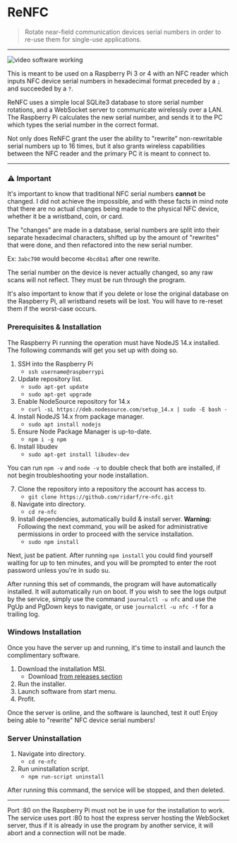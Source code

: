 
# ReNFC 
> Rotate near-field communication devices serial numbers in order to re-use them for single-use applications. 
___

![video software working](https://i.imgur.com/cq1ZuDr.gif)

This is meant to be used on a Raspberry Pi 3 or 4 with an NFC reader which inputs NFC device serial numbers in hexadecimal format preceded by a `;` and succeeded by a `?`.

ReNFC uses a simple local SQLite3 database to store serial number rotations, and a WebSocket server to communicate wirelessly over a LAN. The Raspberry Pi calculates the new serial number, and sends it to the PC which types the serial number in the correct format.

Not only does ReNFC grant the user the ability to "rewrite" non-rewritable serial numbers up to 16 times, but it also grants wireless capabilities between the NFC reader and the primary PC it is meant to connect to. 

___
### ⚠️ Important
It's important to know that traditional NFC serial numbers **cannot** be changed. I did not achieve the impossible, and with these facts in mind note that there are no actual changes being made to the physical NFC device, whether it be a wristband, coin, or card. 

The "changes" are made in a database, serial numbers are split into their separate hexadecimal characters, shifted up by the amount of "rewrites" that were done, and then refactored into the new serial number. 

Ex: `3abc790` would become `4bcd8a1` after one rewrite.

The serial number on the device is never actually changed, so any raw scans will not reflect. They must be run through the program.

It's also important to know that if you delete or lose the original database on the Raspberry Pi, all wristband resets will be lost. You will have to re-reset them if the worst-case occurs.

### Prerequisites & Installation

The Raspberry Pi running the operation must have NodeJS 14.x installed. The following commands will get you set up with doing so.
1. SSH into the Raspberry Pi
	* `ssh username@raspberrypi`
2. Update repository list.
	* `sudo apt-get update`
	* `sudo apt-get upgrade`
3. Enable NodeSource repository for 14.x
	* `curl -sL https://deb.nodesource.com/setup_14.x | sudo -E bash -`
4. Install NodeJS 14.x from package manager.
	* `sudo apt install nodejs`
5. Ensure Node Package Manager is up-to-date.
	* `npm i -g npm`
6. Install libudev
	* `sudo apt-get install libudev-dev`
	
You can run `npm -v` and `node -v` to double check that both are installed, if not begin troubleshooting your node installation. 

7. Clone the repository into a repository the account has access to.
	* `git clone https://github.com/ridarf/re-nfc.git`
8. Navigate into directory.
	* `cd re-nfc`
9. Install dependencies, automatically build & install server.
	 **Warning:** Following the next command, you will be asked for administrative permissions in order to proceed with the service installation.
	* `sudo npm install`

Next, just be patient. After running `npm install` you could find yourself waiting for up to ten minutes, and you will be prompted to enter the root password unless you're in sudo su.

After running this set of commands, the program will have automatically installed. It will automatically run on boot. If you wish to see the logs output by the service, simply use the command `journalctl -u nfc` and use the PgUp and PgDown keys to navigate, or use `journalctl -u nfc -f` for a trailing log.

### Windows Installation
Once you have the server up and running, it's time to install and launch the complimentary software.

1. Download the installation MSI.
	* Download [from releases section](https://github.com/ridarf/re-nfc/releases/download/v0.2-alpha/ReNFC.msi)
2. Run the installer.
3. Launch software from start menu. 
4. Profit.

Once the server is online, and the software is launched, test it out! Enjoy being able to "rewrite" NFC device serial numbers!

### Server Uninstallation
1. Navigate into directory. 
	* `cd re-nfc`
2. Run uninstallation script.
	* `npm run-script uninstall` 

After running this command, the service will be stopped, and then deleted.
___
Port :80 on the Raspberry Pi must not be in use for the installation to work. The service uses port :80 to host the express server hosting the WebSocket server, thus if it is already in use the program by another service, it will abort and a connection will not be made.

